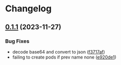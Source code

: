 # Changelog

## [0.1.1](https://github.com/annleefores/kodiko/compare/kodiko-backend-v0.1.0...kodiko-backend-v0.1.1) (2023-11-27)


### Bug Fixes

* decode base64 and convert to json ([f3717af](https://github.com/annleefores/kodiko/commit/f3717af9929e597804bd5041e2ee70a89bc8c3ed))
* failing to create pods if prev name none ([e920de1](https://github.com/annleefores/kodiko/commit/e920de1f85df7eaa558026d49d3424ed75a610f5))
